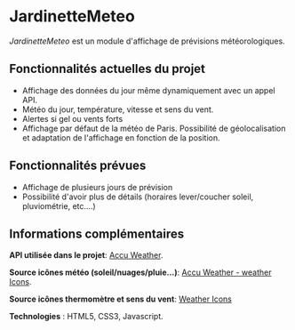 # JardinetteMeteo 

*JardinetteMeteo* est un module d'affichage de prévisions météorologiques.

## Fonctionnalités actuelles du projet

- Affichage des données du jour même dynamiquement avec un appel API.
- Météo du jour, température, vitesse et sens du vent.
- Alertes si gel ou vents forts
- Affichage par défaut de la météo de Paris. Possibilité de géolocalisation et adaptation de l'affichage en fonction de la position.

## Fonctionnalités prévues  

- Affichage de plusieurs jours de prévision
- Possibilité d'avoir plus de détails (horaires lever/coucher soleil, pluviométrie, etc....)


## Informations complémentaires 
**API utilisée dans le projet**:  [Accu Weather](https://developer.accuweather.com/).

**Source icônes météo (soleil/nuages/pluie...)**: [Accu Weather - weather Icons](https://developer.accuweather.com/weather-icons).

**Source icônes thermomètre et sens du vent**: [Weather Icons](https://erikflowers.github.io/weather-icons/)


**Technologies** : HTML5, CSS3, Javascript.
